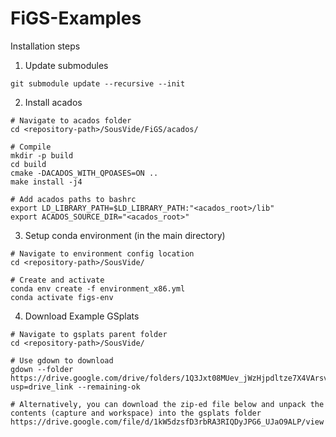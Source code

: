# FiGS-Examples
Installation steps
1) Update submodules
```
git submodule update --recursive --init
```
2) Install acados
```
# Navigate to acados folder
cd <repository-path>/SousVide/FiGS/acados/

# Compile
mkdir -p build
cd build
cmake -DACADOS_WITH_QPOASES=ON ..
make install -j4

# Add acados paths to bashrc
export LD_LIBRARY_PATH=$LD_LIBRARY_PATH:"<acados_root>/lib"
export ACADOS_SOURCE_DIR="<acados_root>"
```
3) Setup conda environment (in the main directory)
```
# Navigate to environment config location
cd <repository-path>/SousVide/

# Create and activate
conda env create -f environment_x86.yml
conda activate figs-env
```
4) Download Example GSplats
```
# Navigate to gsplats parent folder
cd <repository-path>/SousVide/

# Use gdown to download
gdown --folder https://drive.google.com/drive/folders/1Q3Jxt08MUev_jWzHjpdltze7X4VArsvA?usp=drive_link --remaining-ok

# Alternatively, you can download the zip-ed file below and unpack the contents (capture and workspace) into the gsplats folder
https://drive.google.com/file/d/1kW5dzsfD3rbRA3RIQDyJPG6_UJaO9ALP/view
```

